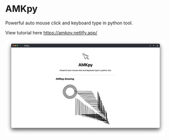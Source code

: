# AMKpy

Powerful auto mouse click and keyboard type in python tool.

View tutorial here https://amkpy.netlify.app/

<img src="./Screen Shot 2022-08-09 at 01.05.53.png">
